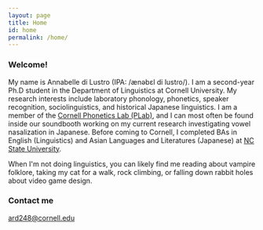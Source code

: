 ```yaml
---
layout: page
title: Home
id: home
permalink: /home/
---
```


### Welcome! 

My name is Annabelle di Lustro (IPA: /ænəbɛl  di lustɾo/). I am a second-year Ph.D student in the Department of Linguistics at Cornell University. My research interests include laboratory phonology, phonetics, speaker recognition, sociolinguistics, and historical Japanese linguistics. I am a member of the <a target="_blank" rel="noopener" href="https://conf.ling.cornell.edu/">Cornell Phonetics Lab (PLab)</a>, and I can most often be found inside our soundbooth working on my current research investigating vowel nasalization in Japanese. Before coming to Cornell, I completed BAs in English (Linguistics) and Asian Languages and Literatures (Japanese) at <a target="_blank" rel="noopener" href="https://linguistics.chass.ncsu.edu/">NC State University</a>. 

<!-- link 'cat' to an image of corny --> 
When I'm not doing linguistics, you can likely find me reading about vampire folklore, taking my cat for a walk, rock climbing, or falling down rabbit holes about video game design. 

### Contact me

[ard248@cornell.edu](mailto:ard248@cornell.edu)

